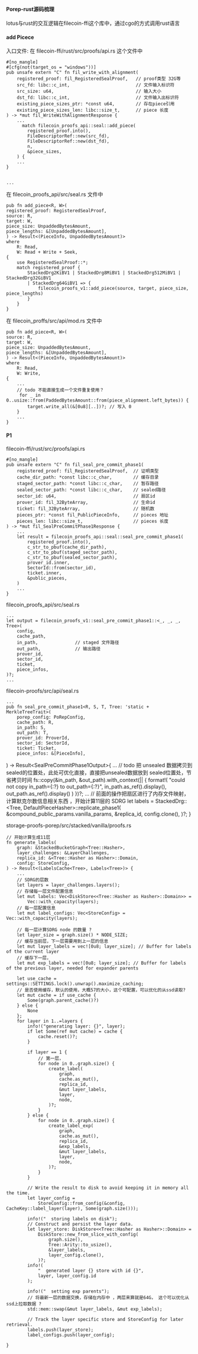 #### Porep-rust源码梳理
lotus与rust的交互逻辑在filecoin-ffi这个库中，通过cgo的方式调用rust语言

#### add Picece
入口文件: 在  filecoin-ffi/rust/src/proofs/api.rs  这个文件中

    #[no_mangle]
    #[cfg(not(target_os = "windows"))]
    pub unsafe extern "C" fn fil_write_with_alignment(
        registered_proof: fil_RegisteredSealProof,   // proof类型 32G等
        src_fd: libc::c_int,                         // 文件输入标识符
        src_size: u64,                               // 输入大小  
        dst_fd: libc::c_int,                         // 文件输入出标识符
        existing_piece_sizes_ptr: *const u64,        // 存在piece引用 
        existing_piece_sizes_len: libc::size_t,      // piece 长度
    ) -> *mut fil_WriteWithAlignmentResponse {
        ...
          match filecoin_proofs_api::seal::add_piece(
            registered_proof.into(),
            FileDescriptorRef::new(src_fd),
            FileDescriptorRef::new(dst_fd),
            n,
            &piece_sizes,
        ) {
        ...
    }


    ...
在 filecoin_proofs_api/src/seal.rs  文件中
   
    pub fn add_piece<R, W>(
    registered_proof: RegisteredSealProof,
    source: R,
    target: W,
    piece_size: UnpaddedBytesAmount,
    piece_lengths: &[UnpaddedBytesAmount],
    ) -> Result<(PieceInfo, UnpaddedBytesAmount)>
    where
        R: Read,
        W: Read + Write + Seek,
    {
        use RegisteredSealProof::*;
        match registered_proof {
            StackedDrg2KiBV1 | StackedDrg8MiBV1 | StackedDrg512MiBV1 | StackedDrg32GiBV1
            | StackedDrg64GiBV1 => {
                filecoin_proofs_v1::add_piece(source, target, piece_size, piece_lengths)
            }
        }
    }

在 filecoin_proffs/src/api/mod.rs 文件中

    pub fn add_piece<R, W>(
    source: R,
    target: W,
    piece_size: UnpaddedBytesAmount,
    piece_lengths: &[UnpaddedBytesAmount],
    ) -> Result<(PieceInfo, UnpaddedBytesAmount)>
    where
        R: Read,
        W: Write,
    {
        ...
        // todo 不能直接生成一个文件重复使用？
         for _ in 0..usize::from(PaddedBytesAmount::from(piece_alignment.left_bytes)) {
            target.write_all(&[0u8][..])?; // 写入 0
        }
        ...
    }

#### P1

filecoin-ffi/rust/src/proofs/api.rs

    #[no_mangle]
    pub unsafe extern "C" fn fil_seal_pre_commit_phase1(
        registered_proof: fil_RegisteredSealProof,  // 证明类型
        cache_dir_path: *const libc::c_char,        // 缓存目录
        staged_sector_path: *const libc::c_char,    // 暂存路径
        sealed_sector_path: *const libc::c_char,    // sealed路径
        sector_id: u64,                             // 扇区id
        prover_id: fil_32ByteArray,                 // 生命id
        ticket: fil_32ByteArray,                    // 随机数
        pieces_ptr: *const fil_PublicPieceInfo,     // pieces 地址 
        pieces_len: libc::size_t,                   // pieces 长度
    ) -> *mut fil_SealPreCommitPhase1Response {
        ...
        let result = filecoin_proofs_api::seal::seal_pre_commit_phase1(
            registered_proof.into(),
            c_str_to_pbuf(cache_dir_path),
            c_str_to_pbuf(staged_sector_path),
            c_str_to_pbuf(sealed_sector_path),
            prover_id.inner,
            SectorId::from(sector_id),
            ticket.inner,
            &public_pieces,
        )
        ...
    }

 filecoin_proofs_api/src/seal.rs    

    ...
    let output = filecoin_proofs_v1::seal_pre_commit_phase1::<_, _, _, Tree>(
        config,
        cache_path,
        in_path,              // staged 文件路径
        out_path,             // 输出路径
        prover_id,
        sector_id,
        ticket,
        piece_infos,
    )?;
    ...

filecoin-proofs/src/api/seal.rs

    ...
    pub fn seal_pre_commit_phase1<R, S, T, Tree: 'static + MerkleTreeTrait>(
        porep_config: PoRepConfig,
        cache_path: R,
        in_path: S,
        out_path: T,
        prover_id: ProverId,
        sector_id: SectorId,
        ticket: Ticket,
        piece_infos: &[PieceInfo],
) -> Result<SealPreCommitPhase1Output<Tree>>{
    ...
    // todo 把 unsealed 数据拷贝到 sealed的位置处，此处可优化直接，直接把unsealed数据放到 sealed位置处，节省拷贝时间
     fs::copy(&in_path, &out_path).with_context(|| {
        format!(
            "could not copy in_path={:?} to out_path={:?}",
            in_path.as_ref().display(),
            out_path.as_ref().display()
        )
    })?;
    ...
    // 前面的操作把扇区进行了内存文件映射，计算默克尔数信息相关东西 ，开始计算11层的 SDRG
    let labels = StackedDrg::<Tree, DefaultPieceHasher>::replicate_phase1(
        &compound_public_params.vanilla_params,
        &replica_id,
        config.clone(),
    )?;
}

storage-proofs-porep/src/stacked/vanilla/proofs.rs

    // 开始计算生成11层
    fn generate_labels(
        graph: &StackedBucketGraph<Tree::Hasher>,
        layer_challenges: &LayerChallenges,
        replica_id: &<Tree::Hasher as Hasher>::Domain,
        config: StoreConfig,
    ) -> Result<(LabelsCache<Tree>, Labels<Tree>)> {
        ...
        // SDRG的层数
        let layers = layer_challenges.layers();
        // 存储每一层文件配置信息
        let mut labels: Vec<DiskStore<<Tree::Hasher as Hasher>::Domain>> =
            Vec::with_capacity(layers);
        // 每一层配置信息    
        let mut label_configs: Vec<StoreConfig> = Vec::with_capacity(layers);

        // 每一层计算SDRG node 的数量 ? 
        let layer_size = graph.size() * NODE_SIZE;
        // 缓存当前层，下一层需要用到上一层的信息
        let mut layer_labels = vec![0u8; layer_size]; // Buffer for labels of the current layer
        // 缓存下一层，
        let mut exp_labels = vec![0u8; layer_size]; // Buffer for labels of the previous layer, needed for expander parents

        let use_cache = settings::SETTINGS.lock().unwrap().maximize_caching;
        // 是否使用缓存，默认的使用，大概57的大小，这个可配置，可以优化的从ssd读取?
        let mut cache = if use_cache {
            Some(graph.parent_cache()?)
        } else {
            None
        };
        for layer in 1..=layers {
            info!("generating layer: {}", layer);
            if let Some(ref mut cache) = cache {
                cache.reset()?;
            }

            if layer == 1 {
                // 第一层，
                for node in 0..graph.size() {
                    create_label(
                        graph,
                        cache.as_mut(),
                        replica_id,
                        &mut layer_labels,
                        layer,
                        node,
                    )?;
                }
            } else {
                for node in 0..graph.size() {
                    create_label_exp(
                        graph,
                        cache.as_mut(),
                        replica_id,
                        &exp_labels,
                        &mut layer_labels,
                        layer,
                        node,
                    )?;
                }
            }

            // Write the result to disk to avoid keeping it in memory all the time.
            let layer_config =
                StoreConfig::from_config(&config, CacheKey::label_layer(layer), Some(graph.size()));

            info!("  storing labels on disk");
            // Construct and persist the layer data.
            let layer_store: DiskStore<<Tree::Hasher as Hasher>::Domain> =
                DiskStore::new_from_slice_with_config(
                    graph.size(),
                    Tree::Arity::to_usize(),
                    &layer_labels,
                    layer_config.clone(),
                )?;
            info!(
                "  generated layer {} store with id {}",
                layer, layer_config.id
            );

            info!("  setting exp parents");
            // 将最新一层的数据交换，存储在内存中 ，两层来算就是64G， 这个可以优化从ssd上拉取数据 ?
            std::mem::swap(&mut layer_labels, &mut exp_labels);

            // Track the layer specific store and StoreConfig for later retrieval.
            labels.push(layer_store);
            label_configs.push(layer_config);

    }













